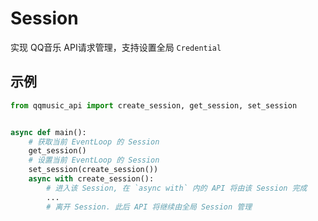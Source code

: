 # Session

实现 QQ音乐 API请求管理，支持设置全局 `Credential`

## 示例

```python
from qqmusic_api import create_session, get_session, set_session


async def main():
    # 获取当前 EventLoop 的 Session
    get_session()
    # 设置当前 EventLoop 的 Session
    set_session(create_session())
    async with create_session():
        # 进入该 Session, 在 `async with` 内的 API 将由该 Session 完成
        ...
        # 离开 Session. 此后 API 将继续由全局 Session 管理
```
